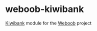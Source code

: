 # weboob-kiwibank

[Kiwibank](http://www.kiwibank.co.nz/) module for the [Weboob](http://weboob.org/) project

